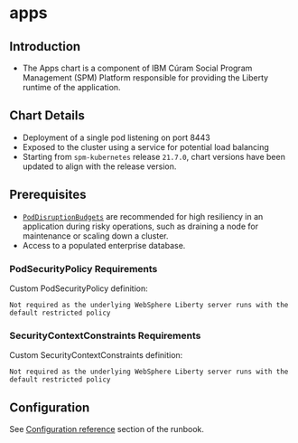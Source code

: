 # apps

## Introduction

* The Apps chart is a component of IBM Cúram Social Program Management (SPM) Platform responsible for providing the Liberty runtime of the application.

## Chart Details

* Deployment of a single pod listening on port 8443
* Exposed to the cluster using a service for potential load balancing
* Starting from `spm-kubernetes` release `21.7.0`, chart versions have been updated to align with the release version.

## Prerequisites

* [`PodDisruptionBudgets`](https://kubernetes.io/docs/tasks/run-application/configure-pdb/) are recommended for high resiliency in an application during risky operations, such as draining a node for maintenance or scaling down a cluster.
* Access to a populated enterprise database.

### PodSecurityPolicy Requirements

Custom PodSecurityPolicy definition:

```
Not required as the underlying WebSphere Liberty server runs with the default restricted policy
```

### SecurityContextConstraints Requirements

Custom SecurityContextConstraints definition:

```
Not required as the underlying WebSphere Liberty server runs with the default restricted policy
```

## Configuration

See [Configuration reference](https://ibm.github.io/spm-kubernetes/deployment/config-reference) section of the runbook.
